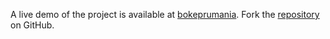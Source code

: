 A live demo of the project is available at [bokeprumania](https://bokeprumania.pages.dev).
Fork the [repository](https://github.com/jolk9110) on GitHub.